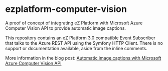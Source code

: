 # ezplatform-computer-vision
A proof of concept of integrating eZ Platform with Microsoft Azure Computer Vision API to provide automatic image captions.

This repository contains an eZ Platform 3.0 compatible Event Subscriber that talks to the Azure REST API using the Symfony HTTP Client. There is no support or documentation available, aside from the inline comments.

More information in the blog post: <a href="https://ezplatform.com/blog/automatic-image-captions-with-microsoft-azure-computer-vision-api">Automatic image captions with Microsoft Azure Computer Vision API</a>





